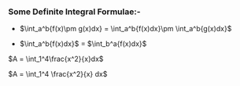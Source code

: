 ### Some Definite Integral Formulae:-

* $\int_a^b\{f(x)\pm g(x)dx} = \int_a^b\{f(x)dx}\pm \int_a^b\{g(x)dx}$
  
* $\int_a^b\{f(x)dx}$ = $\int_b^a\{f(x)dx}$

$A = \int_1^4\frac{x^2}{x}dx$

$A = \int_1^4 \frac{x^2}{x} dx$
